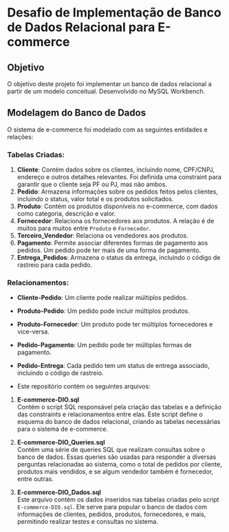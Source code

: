 # Desafio de Implementação de Banco de Dados Relacional para E-commerce

## Objetivo
O objetivo deste projeto foi implementar un banco de dados relacional a partir de um modelo conceitual. Desenvolvido no MySQL Workbench.

## Modelagem do Banco de Dados

O sistema de e-commerce foi modelado com as seguintes entidades e relações:

### Tabelas Criadas:
1. **Cliente**: Contém dados sobre os clientes, incluindo nome, CPF/CNPJ, endereço e outros detalhes relevantes. Foi definida uma constraint para garantir que o cliente seja PF ou PJ, mas não ambos.
2. **Pedido**: Armazena informações sobre os pedidos feitos pelos clientes, incluindo o status, valor total e os produtos solicitados.
3. **Produto**: Contém os produtos disponíveis no e-commerce, com dados como categoria, descrição e valor.
4. **Fornecedor**: Relaciona os fornecedores aos produtos. A relação é de muitos para muitos entre `Produto` e `Fornecedor`.
5. **Terceiro_Vendedor**: Relaciona os vendedores aos produtos. 
6. **Pagamento**: Permite associar diferentes formas de pagamento aos pedidos. Um pedido pode ter mais de uma forma de pagamento.
7. **Entrega_Pedidos**: Armazena o status da entrega, incluindo o código de rastreio para cada pedido.

### Relacionamentos:
- **Cliente-Pedido**: Um cliente pode realizar múltiplos pedidos.
- **Produto-Pedido**: Um pedido pode incluir múltiplos produtos.
- **Produto-Fornecedor**: Um produto pode ter múltiplos fornecedores e vice-versa.
- **Pedido-Pagamento**: Um pedido pode ter múltiplas formas de pagamento.
- **Pedido-Entrega**: Cada pedido tem um status de entrega associado, incluindo o código de rastreio.


- Este repositório contém os seguintes arquivos:

1. **E-commerce-DIO.sql**  
   Contém o script SQL responsável pela criação das tabelas e a definição das constraints e relacionamentos entre elas. Este script define o esquema do banco de dados relacional, criando as tabelas necessárias para o sistema de e-commerce.
   
2. **E-commerce-DIO_Queries.sql**  
   Contém uma série de queries SQL que realizam consultas sobre o banco de dados. Essas queries são usadas para responder a diversas perguntas relacionadas ao sistema, como o total de pedidos por cliente, produtos mais vendidos, e se algum vendedor também é fornecedor, entre outras.

3. **E-commerce-DIO_Dados.sql**  
   Este arquivo contém os dados inseridos nas tabelas criadas pelo script `E-commerce-DIO.sql`. Ele serve para popular o banco de dados com informações de clientes, pedidos, produtos, fornecedores, e mais, permitindo realizar testes e consultas no sistema.


